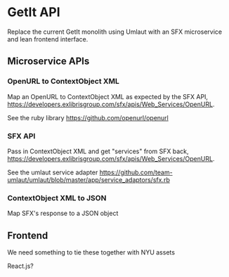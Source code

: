 # GetIt API

Replace the current GetIt monolith using Umlaut with an SFX microservice and lean frontend interface.

## Microservice APIs

### OpenURL to ContextObject XML

Map an OpenURL to ContextObject XML as expected by the SFX API, https://developers.exlibrisgroup.com/sfx/apis/Web_Services/OpenURL.

See the ruby library https://github.com/openurl/openurl

### SFX API

Pass in ContextObject XML and get "services" from SFX back, https://developers.exlibrisgroup.com/sfx/apis/Web_Services/OpenURL.

See the umlaut service adapter https://github.com/team-umlaut/umlaut/blob/master/app/service_adaptors/sfx.rb

### ContextObject XML to JSON

Map SFX's response to a JSON object

## Frontend

We need something to tie these together with NYU assets

React.js?
